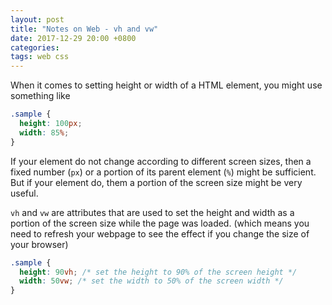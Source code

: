```yaml
---
layout: post
title: "Notes on Web - vh and vw"
date: 2017-12-29 20:00 +0800
categories:
tags: web css
---
```


When it comes to setting height or width of a HTML element, you might use something like

``` css
.sample {
  height: 100px;
  width: 85%;
}
```

If your element do not change according to different screen sizes, then a fixed number (```px```) or a portion of its parent element (```%```) might be sufficient. But if your element do, them a portion of the screen size might be very useful.


```vh``` and ```vw``` are attributes that are used to set the height and width as a portion of the screen size while the page was loaded. (which means you need to refresh your webpage to see the effect if you change the size of your browser)

``` css
.sample {
  height: 90vh; /* set the height to 90% of the screen height */
  width: 50vw; /* set the width to 50% of the screen width */
}
```
